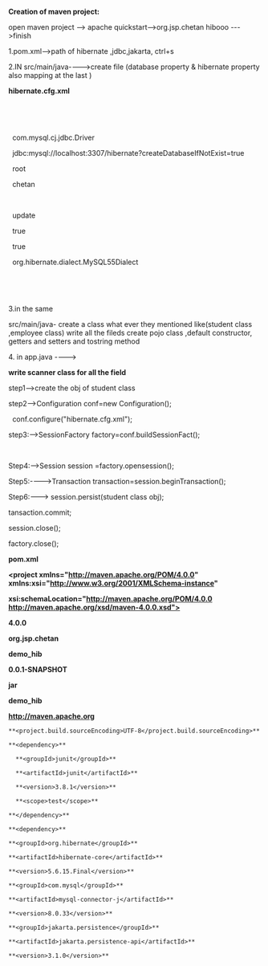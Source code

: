 **Creation of maven project:**

open maven project --> apache quickstart-->org.jsp.chetan    hibooo --->finish

1.pom.xml-->path of hibernate ,jdbc,jakarta, ctrl+s

2.IN src/main/java---->create file (database property \& hibernate property also mapping at the last )



**hibernate.cfg.xml**



<?xml version="1.0" encoding="UTF-8"?>



<hibernate-configuration>

&nbsp; <session-factory>

&nbsp;   <!-- Database Properties -->

&nbsp;   <property name="connection.driver\_class">com.mysql.cj.jdbc.Driver</property>

&nbsp;   <property name="connection.url">jdbc:mysql://localhost:3307/hibernate?createDatabaseIfNotExist=true</property>

&nbsp;   <property name="connection.username">root</property>

&nbsp;   <property name="connection.password">chetan</property>



&nbsp;   <!-- Hibernate Properties -->

&nbsp;   <property name="hbm2ddl.auto">update</property>

&nbsp;   <property name="show\_sql">true</property>

&nbsp;   <property name="format\_sql">true</property>

&nbsp;   <property name="dialect">org.hibernate.dialect.MySQL55Dialect</property>

&nbsp;   <mapping class="org.jsp.chetan.demo\_hib.Student"/>

&nbsp; </session-factory>

</hibernate-configuration>



3.in the same 

src/main/java- create a class what ever they mentioned like(student class ,employee class) write all the fileds create pojo class ,default constructor, getters and setters  and tostring method



4\. in app.java ---->



**write scanner class for all the field**  

step1-->create the obj of student class

step2-->Configuration conf=new Configuration();

&nbsp;	conf.configure("hibernate.cfg.xml");

step3:-->SessionFactory factory=conf.buildSessionFact();

&nbsp;	

Step4:-->Session session =factory.opensession();





Step5:---->Transaction transaction=session.beginTransaction();



Step6:---> session.persist(student class obj);



tansaction.commit;

session.close();

factory.close();







**pom.xml**





**<project xmlns="http://maven.apache.org/POM/4.0.0" xmlns:xsi="http://www.w3.org/2001/XMLSchema-instance"**

  **xsi:schemaLocation="http://maven.apache.org/POM/4.0.0 http://maven.apache.org/xsd/maven-4.0.0.xsd">**

  **<modelVersion>4.0.0</modelVersion>**



  **<groupId>org.jsp.chetan</groupId>**

  **<artifactId>demo\_hib</artifactId>**

  **<version>0.0.1-SNAPSHOT</version>**

  **<packaging>jar</packaging>**



  **<name>demo\_hib</name>**

  **<url>http://maven.apache.org</url>**



  **<properties>**

    **<project.build.sourceEncoding>UTF-8</project.build.sourceEncoding>**

  **</properties>**



  **<dependencies>**

    **<dependency>**

      **<groupId>junit</groupId>**

      **<artifactId>junit</artifactId>**

      **<version>3.8.1</version>**

      **<scope>test</scope>**

    **</dependency>**

    **<dependency>**

    **<groupId>org.hibernate</groupId>**

    **<artifactId>hibernate-core</artifactId>**

    **<version>5.6.15.Final</version>**

**</dependency>**

**<!-- https://mvnrepository.com/artifact/com.mysql/mysql-connector-j -->**

**<dependency>**

    **<groupId>com.mysql</groupId>**

    **<artifactId>mysql-connector-j</artifactId>**

    **<version>8.0.33</version>**

**</dependency>**

**<!-- https://mvnrepository.com/artifact/jakarta.persistence/jakarta.persistence-api -->**

**<dependency>**

    **<groupId>jakarta.persistence</groupId>**

    **<artifactId>jakarta.persistence-api</artifactId>**

    **<version>3.1.0</version>**

**</dependency>**

  **</dependencies>**

  

**</project>**







